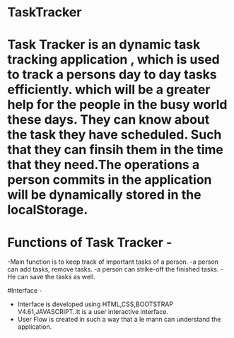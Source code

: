 # TaskTracker

# Task Tracker is an dynamic task tracking application , which is used to track a persons day to day tasks efficiently. which will be a greater help for the people in the busy world these days. They can know about the task they have scheduled. Such that they can finsih them in the time that they need.The operations a person commits in the application will be dynamically stored in the localStorage.
# Functions of Task Tracker -
-Main function is to keep track of important tasks of a person.
-a person can add tasks, remove tasks.
-a person can strike-off the finished tasks.
-He can save the tasks as well.

#Interface -
- Interface is developed using HTML,CSS,BOOTSTRAP V4.61,JAVASCRIPT..It is a user interactive interface.
- User Flow is created in such a way that a le mann can understand the application.

